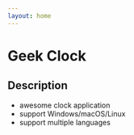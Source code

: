 ```yaml
---
layout: home
---
```


# Geek Clock

## Description

- awesome clock application
- support Windows/macOS/Linux
- support multiple languages

<product-page/>


<script setup>
// prettier-ignore
import ProductPage from "../pages/ProductPage.vue";
</script>

